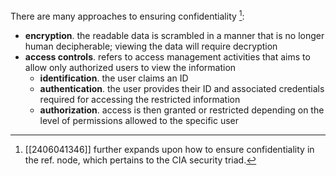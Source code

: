 There are many approaches to ensuring confidentiality [^1]:
- **encryption**. the readable data is scrambled in a manner that is no longer human decipherable; viewing the data will require decryption
- **access controls**. refers to access management activities that aims to allow only authorized users to view the information
	- **identification**. the user claims an ID
	- **authentication**. the user provides their ID and associated credentials required for accessing the restricted information 
	- **authorization**. access is then granted or restricted depending on the level of permissions allowed to the specific user

[^1]: [[2406041346]] further expands upon how to ensure confidentiality in the ref. node, which pertains to the CIA security triad.